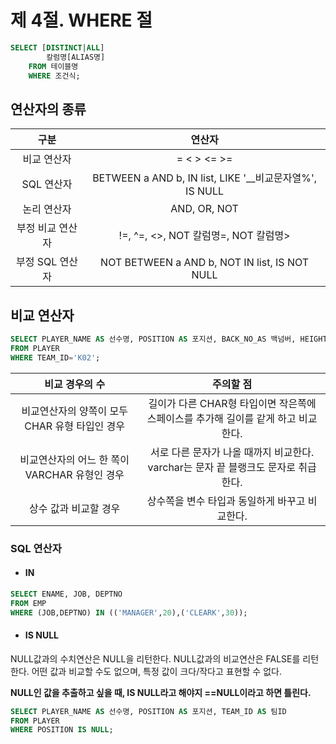 # 제 4절. WHERE 절
```sql
SELECT [DISTINCT|ALL]
        칼럼명[ALIAS명]
    FROM 테이블명
    WHERE 조건식;
```
## 연산자의 종류
|구분|연산자|
|:--:|:--:|
|비교 연산자|= < > <= >=|
|SQL 연산자|BETWEEN a AND b, IN list, LIKE '__비교문자열%', IS NULL|
|논리 연산자|AND, OR, NOT|
|부정 비교 연산자|!=, ^=, <>, NOT 칼럼명=, NOT 칼럼명>|
|부정 SQL 연산자|NOT BETWEEN a AND b, NOT IN list, IS NOT NULL|

## 비교 연산자
```sql
SELECT PLAYER_NAME AS 선수명, POSITION AS 포지션, BACK_NO_AS 백넘버, HEIGHT AS 키
FROM PLAYER
WHERE TEAM_ID='K02';
```
|비교 경우의 수|주의할 점|
|:--:|:--:|
|비교연산자의 양쪽이 모두 CHAR 유형 타입인 경우|길이가 다른 CHAR형 타입이면 작은쪽에 스페이스를 추가해 길이를 같게 하고 비교한다.|
|비교연산자의 어느 한 쪽이 VARCHAR 유형인 경우|서로 다른 문자가 나올 때까지 비교한다. varchar는 문자 끝 블랭크도 문자로 취급한다.|
|상수 값과 비교할 경우|상수쪽을 변수 타입과 동일하게 바꾸고 비교한다.|

### SQL 연산자
* #### IN
```sql
SELECT ENAME, JOB, DEPTNO
FROM EMP
WHERE (JOB,DEPTNO) IN (('MANAGER',20),('CLEARK',30));
```
* #### IS NULL
NULL값과의 수치연산은 NULL을 리턴한다.
NULL값과의 비교연산은 FALSE를 리턴한다.
어떤 값과 비교할 수도 없으며, 특정 값이 크다/작다고 표현할 수 없다.

**NULL인 값을 추출하고 싶을 때, IS NULL라고 해야지 ==NULL이라고 하면 틀린다.**
```sql
SELECT PLAYER_NAME AS 선수명, POSITION AS 포지션, TEAM_ID AS 팀ID
FROM PLAYER
WHERE POSITION IS NULL;
```

